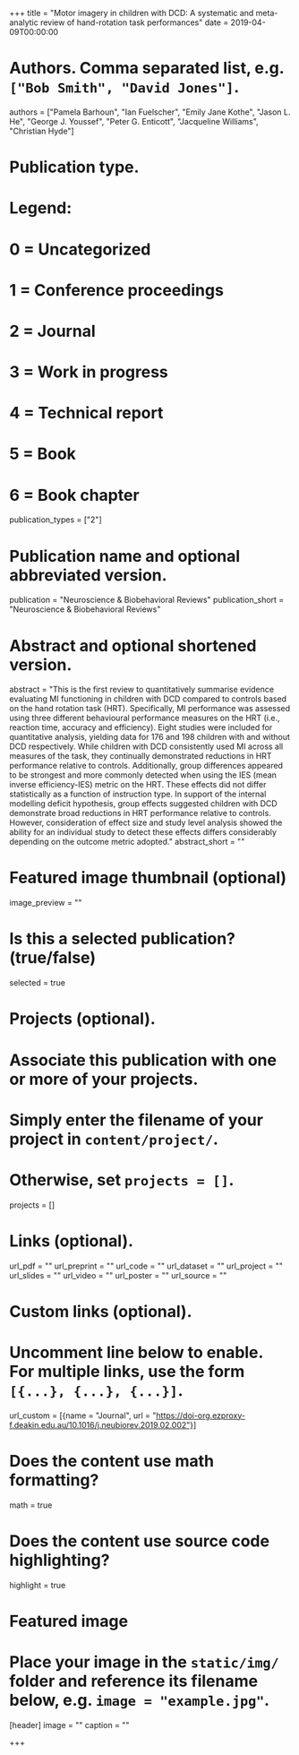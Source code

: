 +++
title = "Motor imagery in children with DCD: A systematic and meta-analytic review of hand-rotation task performances"
date = 2019-04-09T00:00:00

# Authors. Comma separated list, e.g. `["Bob Smith", "David Jones"]`.
authors = ["Pamela Barhoun", "Ian Fuelscher", "Emily Jane Kothe", "Jason L. He", "George J. Youssef", "Peter G. Enticott", "Jacqueline Williams", "Christian Hyde"]

# Publication type.
# Legend:
# 0 = Uncategorized
# 1 = Conference proceedings
# 2 = Journal
# 3 = Work in progress
# 4 = Technical report
# 5 = Book
# 6 = Book chapter
publication_types = ["2"]

# Publication name and optional abbreviated version.
publication = "Neuroscience & Biobehavioral Reviews"
publication_short = "Neuroscience & Biobehavioral Reviews"

# Abstract and optional shortened version.
abstract = "This is the first review to quantitatively summarise evidence evaluating MI functioning in children with DCD compared to controls based on the hand rotation task (HRT). Specifically, MI performance was assessed using three different behavioural performance measures on the HRT (i.e., reaction time, accuracy and efficiency). Eight studies were included for quantitative analysis, yielding data for 176 and 198 children with and without DCD respectively. While children with DCD consistently used MI across all measures of the task, they continually demonstrated reductions in HRT performance relative to controls. Additionally, group differences appeared to be strongest and more commonly detected when using the IES (mean inverse efficiency-IES) metric on the HRT. These effects did not differ statistically as a function of instruction type. In support of the internal modelling deficit hypothesis, group effects suggested children with DCD demonstrate broad reductions in HRT performance relative to controls. However, consideration of effect size and study level analysis showed the ability for an individual study to detect these effects differs considerably depending on the outcome metric adopted."
abstract_short = ""

# Featured image thumbnail (optional)
image_preview = ""

# Is this a selected publication? (true/false)
selected = true

# Projects (optional).
#   Associate this publication with one or more of your projects.
#   Simply enter the filename of your project in `content/project/`.
#   Otherwise, set `projects = []`.
projects = []

# Links (optional).
url_pdf = ""
url_preprint = ""
url_code = ""
url_dataset = ""
url_project = ""
url_slides = ""
url_video = ""
url_poster = ""
url_source = ""

# Custom links (optional).
#   Uncomment line below to enable. For multiple links, use the form `[{...}, {...}, {...}]`.
url_custom = [{name = "Journal", url = "https://doi-org.ezproxy-f.deakin.edu.au/10.1016/j.neubiorev.2019.02.002"}]

# Does the content use math formatting?
math = true

# Does the content use source code highlighting?
highlight = true

# Featured image
# Place your image in the `static/img/` folder and reference its filename below, e.g. `image = "example.jpg"`.
[header]
image = ""
caption = ""

+++


